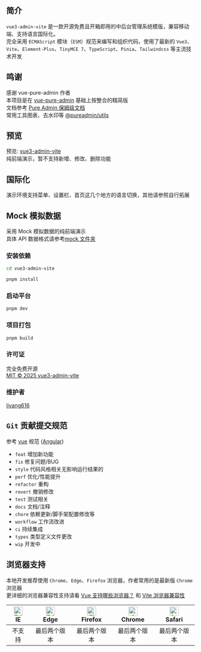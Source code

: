 ## 简介

`vue3-admin-vite` 是一款开源免费且开箱即用的中后台管理系统模版，兼容移动端、支持语言国际化。  
完全采用 `ECMAScript` 模块（`ESM`）规范来编写和组织代码，使用了最新的 `Vue3`、
`Vite`、`Element-Plus`、`TinyMCE 7`、`TypeScript`、`Pinia`、`Tailwindcss` 等主流技术开发

## 鸣谢

感谢 vue-pure-admin 作者  
本项目是在 [vue-pure-admin](https://github.com/pure-admin/vue-pure-admin) 基础上按整合的精简版  
文档参考 [Pure Admin 保姆级文档](https://pure-admin.cn/pages/introduction/)  
常用工具图表、去水印等 [@pureadmin/utils](https://pure-admin-utils.netlify.app/guide/guide)

## 预览

预览: [vue3-admin-vite](http://42.194.189.215:83)  
纯前端演示，暂不支持新增、修改、删除功能

## 国际化

演示环境支持菜单、设置栏、首页这几个地方的语言切换，其他请参照自行拓展

## Mock 模拟数据

采用 Mock 模拟数据的纯前端演示  
具体 API 数据格式请参考[mock 文件夹](https://github.com/liyang616/vue3-admin-vite/tree/main/mock)

### 安装依赖

```bash
cd vue3-admin-vite

pnpm install
```

### 启动平台

```bash
pnpm dev
```

### 项目打包

```bash
pnpm build
```

### 许可证

完全免费开源  
[MIT © 2025 vue3-admin-vite](https://github.com/liyang616/vue3-admin-vite/blob/main/LICENSE)

### 维护者

[liyang616](https://github.com/liyang616)

## `Git` 贡献提交规范

参考 [vue](https://github.com/vuejs/vue/blob/dev/.github/COMMIT_CONVENTION.md) 规范 ([Angular](https://github.com/conventional-changelog/conventional-changelog/tree/master/packages/conventional-changelog-angular))

- `feat` 增加新功能
- `fix` 修复问题/BUG
- `style` 代码风格相关无影响运行结果的
- `perf` 优化/性能提升
- `refactor` 重构
- `revert` 撤销修改
- `test` 测试相关
- `docs` 文档/注释
- `chore` 依赖更新/脚手架配置修改等
- `workflow` 工作流改进
- `ci` 持续集成
- `types` 类型定义文件更改
- `wip` 开发中

## 浏览器支持

本地开发推荐使用 `Chrome`、`Edge`、`Firefox` 浏览器，作者常用的是最新版 `Chrome` 浏览器  
更详细的浏览器兼容性支持请看 [Vue 支持哪些浏览器？](https://cn.vuejs.org/about/faq.html#what-browsers-does-vue-support) 和 [Vite 浏览器兼容性](https://cn.vitejs.dev/guide/build#browser-compatibility)

| [<img src="https://raw.githubusercontent.com/alrra/browser-logos/master/src/edge/edge_48x48.png" alt=" Edge" width="24px" height="24px" />](http://godban.github.io/browsers-support-badges/)</br>IE | [<img src="https://raw.githubusercontent.com/alrra/browser-logos/master/src/edge/edge_48x48.png" alt=" Edge" width="24px" height="24px" />](http://godban.github.io/browsers-support-badges/)</br>Edge | [<img src="https://raw.githubusercontent.com/alrra/browser-logos/master/src/firefox/firefox_48x48.png" alt="Firefox" width="24px" height="24px" />](http://godban.github.io/browsers-support-badges/)</br>Firefox | [<img src="https://raw.githubusercontent.com/alrra/browser-logos/master/src/chrome/chrome_48x48.png" alt="Chrome" width="24px" height="24px" />](http://godban.github.io/browsers-support-badges/)</br>Chrome | [<img src="https://raw.githubusercontent.com/alrra/browser-logos/master/src/safari/safari_48x48.png" alt="Safari" width="24px" height="24px" />](http://godban.github.io/browsers-support-badges/)</br>Safari |
| :--------------------------------------------------------------------------------------------------------------------------------------------------------------------------------------------------: | :----------------------------------------------------------------------------------------------------------------------------------------------------------------------------------------------------: | :---------------------------------------------------------------------------------------------------------------------------------------------------------------------------------------------------------------: | :-----------------------------------------------------------------------------------------------------------------------------------------------------------------------------------------------------------: | :-----------------------------------------------------------------------------------------------------------------------------------------------------------------------------------------------------------: |
|                                                                                                不支持                                                                                                |                                                                                              最后两个版本                                                                                              |                                                                                                   最后两个版本                                                                                                    |                                                                                                 最后两个版本                                                                                                  |                                                                                                 最后两个版本                                                                                                  |
